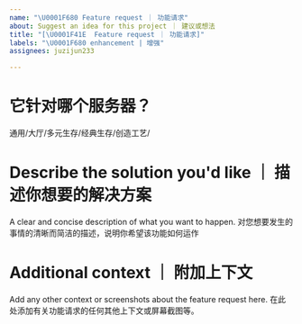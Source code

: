 ```yaml
---
name: "\U0001F680 Feature request ｜ 功能请求"
about: Suggest an idea for this project ｜ 建议或想法
title: "[\U0001F41E  Feature request ｜ 功能请求]"
labels: "\U0001F680 enhancement | 增强"
assignees: juzijun233

---
```


# 它针对哪个服务器？
通用/大厅/多元生存/经典生存/创造工艺/


# Describe the solution you'd like ｜ 描述你想要的解决方案
A clear and concise description of what you want to happen.
对您想要发生的事情的清晰而简洁的描述，说明你希望该功能如何运作



# Additional context ｜ 附加上下文
Add any other context or screenshots about the feature request here.
在此处添加有关功能请求的任何其他上下文或屏幕截图等。
